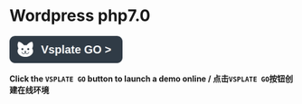 # Wordpress php7.0

<a href="https://www.vsplate.com/?docker-compose=https://github.com/vsplate/dcenvs/wordpress/php7.0"><img alt="VSPLATE GO" src="https://raw.githubusercontent.com/vsplate/images/master/vsgo_btn.png" width="200px"></a>

**Click the `VSPLATE GO` button to launch a demo online / 点击`VSPLATE GO`按钮创建在线环境**